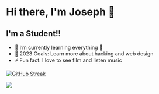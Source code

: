 # Hi there, I'm Joseph 👋 

## I'm a Student!!

- 🌱 I’m currently learning everything 🤣
- 🥅 2023 Goals: Learn more about hacking and web design
- ⚡ Fun fact: I love to see film and listen music


[![GitHub Streak](https://streak-stats.demolab.com?user=alu0101329161&theme=dark-smoky&locale=es&date_format=j%20M%5B%20Y%5D)](https://git.io/streak-stats)

[![](https://visitcount.itsvg.in/api?id=alu0101329161&label=Profile%20Views&pretty=false)](https://visitcount.itsvg.in)
